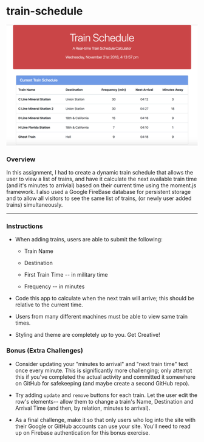 # train-schedule
![train-schedule](assets/images/train-schedule.png)

### Overview

In this assignment, I had to create a dynamic train schedule that allows the user to view a list of trains, and have it calculate the next available train time (and it's minutes to arrivial) based on their current time using the moment.js framework. I also used a Google FireBase database for persistent storage and to allow all visitors to see the same list of trains, (or newly user added trains) simultaneously.

- - -

### Instructions
  
  * When adding trains, users are able to submit the following:
    
    * Train Name
    
    * Destination 
    
    * First Train Time -- in military time
    
    * Frequency -- in minutes
  
  * Code this app to calculate when the next train will arrive; this should be relative to the current time.
  
  * Users from many different machines must be able to view same train times.
  
  * Styling and theme are completely up to you. Get Creative!

### Bonus (Extra Challenges)

* Consider updating your "minutes to arrival" and "next train time" text once every minute. This is significantly more challenging; only attempt this if you've completed the actual activity and committed it somewhere on GitHub for safekeeping (and maybe create a second GitHub repo).

* Try adding `update` and `remove` buttons for each train. Let the user edit the row's elements-- allow them to change a train's Name, Destination and Arrival Time (and then, by relation, minutes to arrival).

* As a final challenge, make it so that only users who log into the site with their Google or GitHub accounts can use your site. You'll need to read up on Firebase authentication for this bonus exercise.
